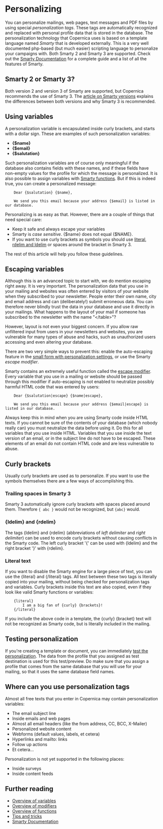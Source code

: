 # Personalizing

You can personalize mailings, web pages, text messages and PDF files by using
special *personalization tags*. These tags are automatically recognized and 
replaced with personal profile data that is stored in the database. The
personalization technology that Copernica uses is based on a template language
named *Smarty* that is developed externally. This is a very well documented php-based (but much easier) 
scripting language to personalize your campaigns with. Both Smarty 2 and 
Smarty 3 are supported. Check out the [Smarty Documentation](http://www.smarty.net/docs/en/) 
for a complete guide and a list of all the features of Smarty.

## Smarty 2 or Smarty 3?

Both version 2 and version 3 of Smarty are supported, but Copernica 
recommends the use of Smarty 3. The [article on Smarty versions](./smarty-2-vs-smarty-3.md) 
explains the differences between both versions and why Smarty 3 is recommended.

## Using variables

A personalization variable is encapsulated inside curly brackets, and starts with 
a dollar sign. These are examples of such personalization variables:

* **{$name}**
* **{$email}**
* **{$salutation}**

Such personalization variables are of course only meaningful if the database
also contains fields with these names, and if these fields have non-empty
values for the profile for which the message is personalized. It is also 
possible to assign variables with [Smarty functions](./personalization-functions).
But if this is indeed true, you can create a personalized message:

```text
    Dear {$salutation} {$name},
    
    We send you this email because your address {$email} is listed in our database.
```
    
Personalizing is as easy as that. However, there are a couple of things that 
need special care:

* Keep it safe and always escape your variables
* Smarty is *case sensitive*. {$name} does not equal {$NAME}.
* If you want to use curly brackets as symbols you should use [literal](./personalization-functions-literal), 
[rdelim and ldelim](./personalization-functions-delim) or spaces around the 
bracket in Smarty 3. 

The rest of this article will help you follow these guidelines.

## Escaping variables

Although this is an advanced topic to start with, we do mention escaping right
away. It is very important. The personalization data that you use in your mailing
and websites was often entered by visitors of your website when they subscribed
to your newsletter. People enter their own name, city and email address and can
(deliberately!) submit erroneous data. You can therefore never blindly trust the 
data in your database and use it directly in your mailings. What happens to
the layout of your mail if someone has subscribed to the newsletter with the
name "&lt;/table&gt;"? 

However, layout is not even your biggest concern. If you allow
raw unfiltered input from users in your newsletters and websites, you are 
vulnerable for many types of abuse and hacks, such as unauthorized users 
accessing and even altering your database.

There are two very simple ways to prevent this: enable the auto-escaping 
feature in the [small form with personalization settings](./personalization-settings.md), 
or use the Smarty *escape modifier*.

Smarty contains an extremely useful function called the [escape modifier](./personalization-modifiers-escape). 
Every variable that you use in a mailing or website should be passed
through this modifier if auto-escaping is not enabled to neutralize 
possibly harmful HTML code that was entered by users:

```text
    Dear {$salutation|escape} {$name|escape},
    
    We send you this email because your address {$email|escape} is listed in our database.
```

Always keep this in mind when you are using Smarty code inside HTML texts.
If you cannot be sure of the contents of your database (which nobody 
really can) you must neutralize the data before using it. Do this for all 
variables that you use inside HTML. Variables that you use inside the 
text version of an email, or in the subject line do not have to 
be escaped. These elements of an email do not contain HTML code and are less
vulnerable to abuse.

## Curly brackets

Usually curly brackets are used as to personalize. If you want to use the 
symbols themselves there are a few ways of accomplishing this.

### Trailing spaces in Smarty 3

Smarty 3 automatically ignore curly brackets with spaces placed around them. 
Therefore `{ abc }` would not be recognized, but `{abc}` would.

### {ldelim} and {rdelim}

The tags {ldelim} and {rdelim} (abbreviations of *left delimiter* and *right delimiter*) 
can be used to encode curly brackets without causing conflicts in the Smarty code. 
The left curly bracket '{' can be used with {ldelim} and the right bracket 
'}' with {rdelim}.

### Literal text

If you want to disable the Smarty engine for a large piece of text, you can use
the {literal} and {/literal} tags. All text between these two tags is literally
copied into your mailing, without being checked for personalization tags and
variables. Curly brackets inside this text are also copied, even if they look
like valid Smarty functions or variables:

```text
    {literal}
        I am a big fan of {curly} {brackets}!
    {/literal}
```

If you include the above code in a template, the {curly} {bracket} text will
not be recognized as Smarty code, but is literally included in the mailing.

## Testing personalization

If you're creating a template or document, you can immediately 
[test the personalization](./personalization-testing.md). The data from the
profile that you assigned as test destination is used for this test/preview.
Do make sure that you assign a profile that comes from the
same database that you will use for your mailing, so that it uses the
same database field names.

## Where can you use personalization tags

Almost all free texts that you enter in Copernica may contain personalization
variables:

* The email subject line
* Inside emails and web pages
* Almost all email headers (like the from address, CC, BCC, X-Mailer)
* Personalized website content
* Webforms (default values, labels, et cetera)
* Hyperlinks and mailto: links
* Follow up actions
* Et cetera...

Personalization is not yet supported in the following places:

* Inside surveys
* Inside content feeds

## Further reading

* [Overview of variables](./personalization-variables.md)
* [Overview of modifiers](./personalization-modifiers.md)
* [Overview of functions](./personalization-functions.md)
* [Tips and tricks](./personalization-tricks.md)
* [Smarty Documentation](http://www.smarty.net/docs/en/) 
